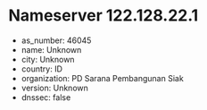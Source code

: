 # Nameserver 122.128.22.1

* as_number: 46045
* name: Unknown
* city: Unknown
* country: ID
* organization: PD Sarana Pembangunan Siak
* version: Unknown
* dnssec: false
